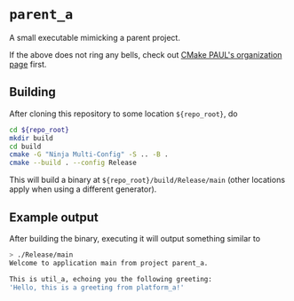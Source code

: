 # `parent_a`

A small executable mimicking a parent project.

If the above does not ring any bells, check out [CMake PAUL's organization page](https://github.com/cmake-paul) first.

## Building

After cloning this repository to some location `${repo_root}`, do

```bash
cd ${repo_root}
mkdir build
cd build
cmake -G "Ninja Multi-Config" -S .. -B .
cmake --build . --config Release
```

This will build a binary at `${repo_root}/build/Release/main` (other locations apply when using a different generator).

## Example output

After building the binary, executing it will output something similar to

```bash
> ./Release/main
Welcome to application main from project parent_a.

This is util_a, echoing you the following greeting:
'Hello, this is a greeting from platform_a!'
```
